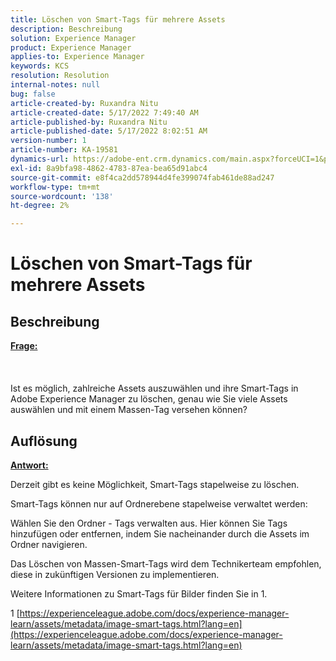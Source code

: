 ```yaml
---
title: Löschen von Smart-Tags für mehrere Assets
description: Beschreibung
solution: Experience Manager
product: Experience Manager
applies-to: Experience Manager
keywords: KCS
resolution: Resolution
internal-notes: null
bug: false
article-created-by: Ruxandra Nitu
article-created-date: 5/17/2022 7:49:40 AM
article-published-by: Ruxandra Nitu
article-published-date: 5/17/2022 8:02:51 AM
version-number: 1
article-number: KA-19581
dynamics-url: https://adobe-ent.crm.dynamics.com/main.aspx?forceUCI=1&pagetype=entityrecord&etn=knowledgearticle&id=a4e0f7e1-b5d5-ec11-a7b5-000d3a37750e
exl-id: 8a9bfa98-4862-4783-87ea-bea65d91abc4
source-git-commit: e8f4ca2dd578944d4fe399074fab461de88ad247
workflow-type: tm+mt
source-wordcount: '138'
ht-degree: 2%

---
```


# Löschen von Smart-Tags für mehrere Assets

## Beschreibung

<u><b>Frage:</b></u><br><br> <br><br>Ist es möglich, zahlreiche Assets auszuwählen und ihre Smart-Tags in Adobe Experience Manager zu löschen, genau wie Sie viele Assets auswählen und mit einem Massen-Tag versehen können?

## Auflösung


<u><b>Antwort:</b></u>

Derzeit gibt es keine Möglichkeit, Smart-Tags stapelweise zu löschen.

Smart-Tags können nur auf Ordnerebene stapelweise verwaltet werden:

Wählen Sie den Ordner - Tags verwalten aus. Hier können Sie Tags hinzufügen oder entfernen, indem Sie nacheinander durch die Assets im Ordner navigieren.

Das Löschen von Massen-Smart-Tags wird dem Technikerteam empfohlen, diese in zukünftigen Versionen zu implementieren.

Weitere Informationen zu Smart-Tags für Bilder finden Sie in 1.







1 [https://experienceleague.adobe.com/docs/experience-manager-learn/assets/metadata/image-smart-tags.html?lang=en](https://experienceleague.adobe.com/docs/experience-manager-learn/assets/metadata/image-smart-tags.html?lang=en)
